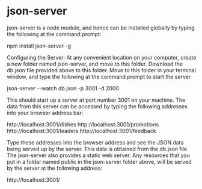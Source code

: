 # json-server

json-server is a node module, and hence can be installed globally by typing the following at the command prompt:

npm install json-server -g
     
Configuring the Server:
At any convenient location on your computer, create a new folder named json-server, and move to this folder.
Download the db.json file provided above to this folder.
Move to this folder in your terminal window, and type the following at the command prompt to start the server

json-server --watch db.json -p 3001 -d 2000
     
This should start up a server at port number 3001 on your machine.
The data from this server can be accessed by typing the following addresses into your browser address bar:

http://localhost:3001/dishes
http://localhost:3001/promotions
http://localhost:3001/leaders
http://localhost:3001/feedback

Type these addresses into the browser address and see the JSON data being served up by the server. This data is obtained from the db.json file
The json-server also provides a static web server. Any resources that you put in a folder named public in the json-server folder above, will be served by the server at the following address:

  http://localhost:3001/
